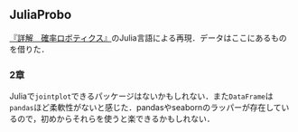 ## JuliaProbo

[『詳解　確率ロボティクス』](https://github.com/ryuichiueda/LNPR_BOOK_CODES)のJulia言語による再現．データはここにあるものを借りた．

### 2章

Juliaで`jointplot`できるパッケージはないかもしれない．また`DataFrame`は`pandas`ほど柔軟性がないと感じた．pandasやseabornのラッパーが存在しているので，初めからそれらを使うと楽できるかもしれない．
